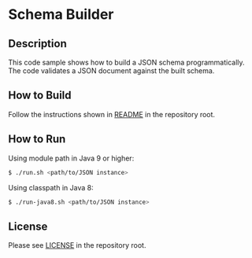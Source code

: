 # Schema Builder

## Description

This code sample shows how to build a JSON schema programmatically.
The code validates a JSON document against the built schema.

## How to Build

Follow the instructions shown in [README](../README.md) in the repository root.

## How to Run

Using module path in Java 9 or higher:

```bash
$ ./run.sh <path/to/JSON instance>
```

Using classpath in Java 8:

```bash
$ ./run-java8.sh <path/to/JSON instance>
```

## License

Please see [LICENSE](../LICENSE) in the repository root.

[Java API for JSON Processing]: https://javaee.github.io/jsonp/
